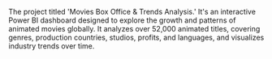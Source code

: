 The project titled 'Movies Box Office & Trends Analysis.' It's an interactive Power BI dashboard designed
 to explore the growth and patterns of animated movies globally. It analyzes over 52,000 animated titles,
 covering genres, production countries, studios, profits, and languages, and visualizes industry trends over
 time.
